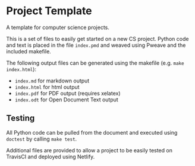 Project Template
================

A template for computer science projects.

This is a set of files to easily get started on a new CS project. Python code and text is placed in the file `index.pmd` and weaved using Pweave and the included makefile. 

The following output files can be generated using the makefile (e.g. `make index.html`):

- `index.md` for markdown output
- `index.html` for html output
- `index.pdf` for PDF output (requires xelatex)
- `index.odt` for Open Document Text output

Testing
-------

All Python code can be pulled from the document and executed using `doctest` by calling `make test`.

Additional files are provided to allow a project to be easily tested on TravisCI and deployed using Netlify.
